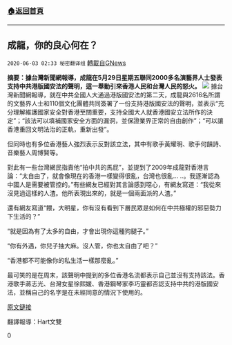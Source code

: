 ###  [:house:返回首頁](https://github.com/ourhimalayas/txt)
---

## 成龍，你的良心何在？
`2020-06-03 02:33 秘密翻译组` [轉載自GNews](https://gnews.org/zh-hant/221579/)

**摘要：據台灣新聞網報導，成龍在5月29日星期五聯同2000多名演藝界人士發表支持中共港版國安法的聲明，這一舉動引來香港人民和台灣人民的怒火。**
![](https://s3.amazonaws.com/gnews-media-offload/wp-content/uploads/2020/06/03022242/Picture-1-5.png)
據台灣新聞網報導，就在中共全國人大通過港版國安法的第二天，成龍與2616名所謂的文藝界人士和110個文化團體共同簽署了一份支持港版國安法的聲明，並表示“充分理解維護國家安全對香港至關重要，支持全國大人就香港國安立法所作的決定”；“該法可以填補國家安全方面的漏洞，並保證業界正常的自由創作”；“可以讓香港重回文明法治的正軌，重新出發”。

但同時也有多位香港藝人強烈表示反對該立法，其中有歌手黃耀明、歌手何韻詩、音樂藝人周博賢等。

對此有一些台灣網民指責他“拍中共的馬屁”，並提到了2009年成龍對香港言論：“太自由了，就會像現在的香港一樣變得很亂，台灣也很亂… ..。我逐漸認為中國人是需要被管控的。”有些網友已經對其言論感到噁心，有網友寫道：“我從來沒見過這樣的人渣。他所表現出來的，就是一個兩面派的人渣。”

還有網友寫道“餵，大明星，你有沒有看到下層民眾是如何在中共極權的邪惡勢力下生活的？”

“就是因為有了太多的自由，才會出現你這種狗腿子。”

“你有外遇，你兒子抽大麻。沒人管，你也太自由了吧？”

“香港都不可能像你的私生活一樣那麼亂。”

最可笑的是在周末，該聲明中提到的多位香港名流都表示自己並沒有支持該法。香港歌手蔣志光、台灣女星徐熙媛、香港鋼琴家李巧靈都否認支持中共的港版國安法，並稱自己的名字是在未經同意的情況下使用的。

[原文鏈接](https://www.taiwannews.com.tw/en/news/3942970)

翻譯報導：Hart文雙

0
